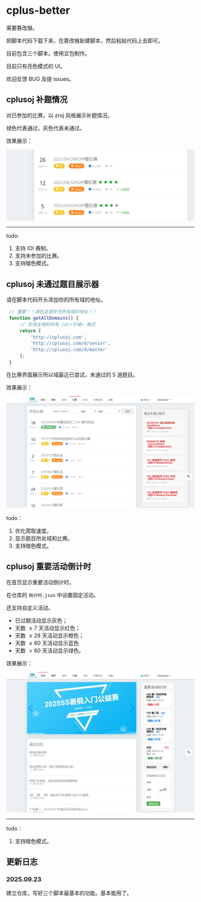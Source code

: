 # cplus-better

需要篡改猴。

把脚本代码下载下来，在篡改猴新建脚本，然后粘贴代码上去即可。

目前包含三个脚本。使用豆包制作。

目前只有亮色模式的 UI。

欢迎反馈 BUG 及提 issues。

## cplusoj 补题情况

对已参加的比赛，以 zroj 风格展示补题情况。

绿色代表通过，灰色代表未通过。

效果展示：

![](pic1.png)

------------

todo:

1. 支持 IOI 赛制。
2. 支持未参加的比赛。
3. 支持暗色模式。

## cplusoj 未通过题目展示器

请在脚本代码开头添加你的所有域的地址。

```js
 // 重要！！请在这里补充所有域的地址！！
 function getAllDomains() {
     // 支持主域和所有 /d/<子域> 格式
     return [
         'http://cplusoj.com',
         'http://cplusoj.com/d/senior',
         'http://cplusoj.com/d/master'
     ];
 }
```

在比赛界面展示所以域最近已尝试，未通过的 $5$ 道题目。

效果展示：

![](pic2.png)

todo：

1. 优化爬取速度。
2. 显示题目所处域和比赛。
3. 支持暗色模式。

## cplusoj 重要活动倒计时

在首页显示重要活动倒计时。

在仓库的 `倒计时.json` 中设置固定活动。

还支持自定义活动。

- 已过期活动显示灰色；
- 天数 $\le 7$ 天活动显示红色；
- 天数 $\le 28$ 天活动显示橙色；
- 天数 $\le 60$ 天活动显示蓝色
- 天数 $> 60$ 天活动显示绿色。

效果展示：

![](pic3.png)

------------

todo：

1. 支持暗色模式。

## 更新日志


### 2025.09.23

建立仓库，写好三个脚本最基本的功能。基本能用了。